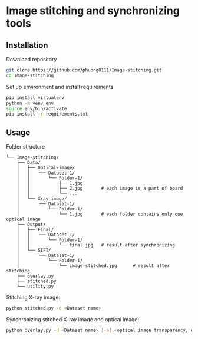 # Image stitching and synchronizing tools

## Installation

Download repository

```bash
git clone https://github.com/phuong0111/Image-stitching.git
cd Image-stitching
```

Set up environment and install requirements

```bash
pip install virtualenv
python -m venv env
source env/bin/activate 
pip install -r requirements.txt
```

## Usage

Folder structure
```
└── Image-stitching/
    ├── Data/
    │   ├── Optical-image/
    │   │   └── Dataset-1/
    │   │       └── Folder-1/
    │   │           ├── 1.jpg
    │   │           ├── 2.jpg       # each image is a part of board 
    │   │           └── ...
    │   └── Xray-image/
    │       └── Dataset-1/
    │           └── Folder-1/
    │               └── 1.jpg       # each folder contains only one optical image
    ├── Output/
    │   ├── Final/
    │   │   └── Dataset-1/
    │   │       └── Folder-1/
    │   │           └── final.jpg   # result after synchronizing
    │   └── SIFT/
    │       └── Dataset-1/
    │           └── Folder-1/
    │               └── image-stitched.jpg      # result after stitching
    ├── overlay.py
    ├── stitched.py
    └── utility.py
```

Stitching X-ray image:

```bash
python stitched.py -d <Dataset name>
```

Synchronizing stitched X-ray image and optical image:

```bash
python overlay.py -d <Dataset name> [-a] <optical image transparency, default 0.2> [-b] <xray image transparency, default 0.8>
```

